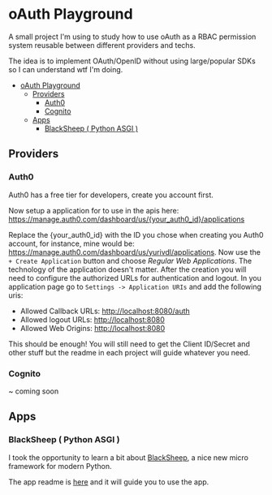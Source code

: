 # oAuth Playground

A small project I'm using to study how to use oAuth as a RBAC permission system reusable between different providers and techs.

The idea is to implement OAuth/OpenID without using large/popular SDKs so I can understand wtf I'm doing.

- [oAuth Playground](#oauth-playground)
  - [Providers](#providers)
    - [Auth0](#auth0)
    - [Cognito](#cognito)
  - [Apps](#apps)
    - [BlackSheep ( Python ASGI )](#blacksheep--python-asgi-)

## Providers

### Auth0

Auth0 has a free tier for developers, create you account first.

Now setup a application for to use in the apis here: <https://manage.auth0.com/dashboard/us/{your_auth0_id}/applications>

Replace the {your_auth0_id} with the ID you chose when creating you Auth0 account, for instance, mine would be: <https://manage.auth0.com/dashboard/us/yurivdl/applications>. Now use the `+ Create Application` button and choose *Regular Web Applications*. The technology of the application doesn't matter. After the creation you will need to configure the authorized URLs for authentication and logout. In you application page go to `Settings -> Application URIs` and add the following uris:

- Allowed Callback URLs: <http://localhost:8080/auth>
- Allowed logout URLs: <http://localhost:8080>
- Allowed Web Origins: <http://localhost:8080>

This should be enough! You will still need to get the Client ID/Secret and other stuff but the readme in each project will guide whatever you need.

### Cognito

~ coming soon

## Apps

### BlackSheep ( Python ASGI )

I took the opportunity to learn a bit about [BlackSheep](http://localhost:8080), a nice new micro framework for modern Python.

The app readme is [here](./python/readme.md) and it will guide you to use the app.
